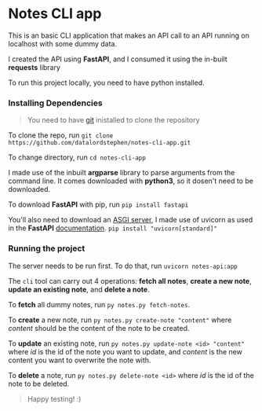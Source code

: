 # Notes CLI app
This is an basic CLI application that makes an API call to an API running on localhost with some dummy data.

I created the API using **FastAPI**, and I consumed it using the in-built **requests** library

To run this project locally, you need to have python installed.

### Installing Dependencies
>You need to have [git](https://git-scm.com/) inistalled to clone the repository

To clone the repo, run
`git clone https://github.com/datalordstephen/notes-cli-app.git
`

To change directory, run
`cd notes-cli-app`

I made use of the inbuilt **argparse** library to parse arguments from the command line. It comes downloaded with **python3**, so it dosen't need to be downloaded.

To download **FastAPI** with pip, run
`pip install fastapi
`

You'll also need to download an [ASGI server](https://asgi.readthedocs.io/en/latest/), I made use of uvicorn as used in the **FastAPI** [documentation](https://fastapi.tiangolo.com/).
`pip install "uvicorn[standard]"
`

### Running the project
The server needs to be run first. To do that, run
`uvicorn notes-api:app`

The `cli` tool can carry out 4 operations: **fetch all notes**, **create a new note**, **update an existing note**, and **delete a note**.

To **fetch** all dummy notes, run `py notes.py fetch-notes`.

To **create** a new note, run `py notes.py create-note "content"` where *content* should be the content of the note to be created.

To **update** an existing note, run `py notes.py update-note <id> "content"` where *id* is the id of the note you want to update, and *content* is the new content you want to overwrite the note with.

To **delete** a note, run `py notes.py delete-note <id>` where *id* is the id of the note to be deleted.


>Happy testing! :)



